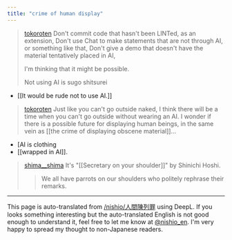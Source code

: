 ```yaml
---
title: "crime of human display"
---
```


> [tokoroten](https://x.com/tokoroten/status/1650789031201099777) Don't commit code that hasn't been LINTed, as an extension,
>  Don't use Chat to make statements that are not through AI, or something like that,
>  Don't give a demo that doesn't have the material tentatively placed in AI,
>
>  I'm thinking that it might be possible.
>
>  Not using AI is sugo shitsurei
- [[It would be rude not to use AI.]]

> [tokoroten](https://x.com/tokoroten/status/1650789739698749441) Just like you can't go outside naked,
>  I think there will be a time when you can't go outside without wearing an AI.
>  I wonder if there is a possible future for displaying human beings, in the same vein as [[the crime of displaying obscene material]]...
- [AI is clothing
- [[wrapped in AI]].

> [shima__shima](https://x.com/shima__shima/status/1650799113158664192) It's "[[Secretary on your shoulder]]" by Shinichi Hoshi.
>  > We all have parrots on our shoulders who politely rephrase their remarks.

---
This page is auto-translated from [/nishio/人間陳列罪](https://scrapbox.io/nishio/人間陳列罪) using DeepL. If you looks something interesting but the auto-translated English is not good enough to understand it, feel free to let me know at [@nishio_en](https://twitter.com/nishio_en). I'm very happy to spread my thought to non-Japanese readers.